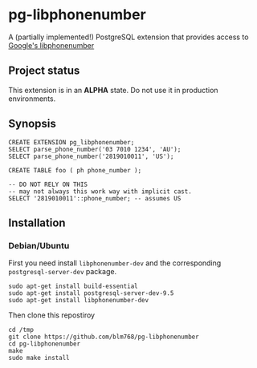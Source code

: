 # pg-libphonenumber
A (partially implemented!) PostgreSQL extension that provides access to [Google's libphonenumber](https://github.com/googlei18n/libphonenumber)

## Project status

This extension is in an <strong>ALPHA</strong> state. Do not use it in production environments.

## Synopsis


    CREATE EXTENSION pg_libphonenumber;
    SELECT parse_phone_number('03 7010 1234', 'AU');
    SELECT parse_phone_number('2819010011', 'US');
    
    CREATE TABLE foo ( ph phone_number );
  
    -- DO NOT RELY ON THIS
    -- may not always this work way with implicit cast.
    SELECT '2819010011'::phone_number; -- assumes US   

## Installation

### Debian/Ubuntu

First you need install `libphonenumber-dev` and the corresponding `postgresql-server-dev` package.

    sudo apt-get install build-essential
    sudo apt-get install postgresql-server-dev-9.5
    sudo apt-get install libphonenumber-dev

Then clone this repostiroy

    cd /tmp
    git clone https://github.com/blm768/pg-libphonenumber
    cd pg-libphonenumber
    make
    sudo make install
